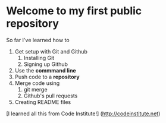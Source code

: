 # Welcome to my first public repository

So far I've learned how to
1. Get setup with Git and Github
	1. Installing Git
	2. Signing up Github
2. Use the **commmand line**
3. Push code to a **repository**
4. Merge code using
	1. git merge
	2. Github's pull requests
5. Creating README files

[I learned all this from Code Institute!] (http://codeinstitute.net)